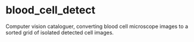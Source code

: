 # blood_cell_detect
Computer vision cataloguer, converting blood cell microscope images to a sorted grid of isolated detected cell images.
